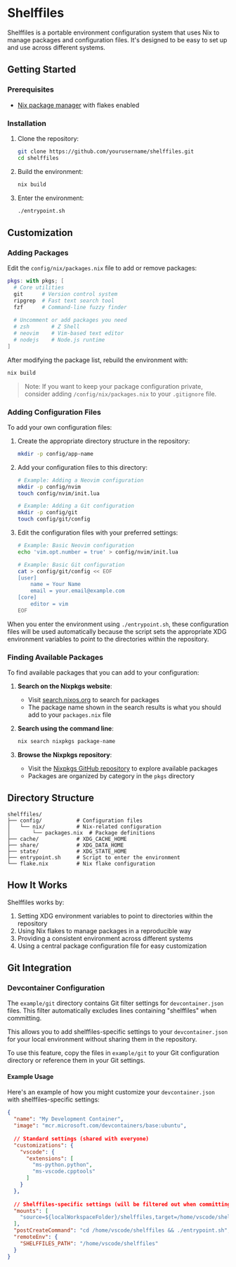 # Shelffiles

Shelffiles is a portable environment configuration system that uses Nix to manage packages and configuration files. It's designed to be easy to set up and use across different systems.

## Getting Started

### Prerequisites

- [Nix package manager](https://nixos.org/download.html) with flakes enabled

### Installation

1. Clone the repository:
   ```bash
   git clone https://github.com/yourusername/shelffiles.git
   cd shelffiles
   ```

2. Build the environment:
   ```bash
   nix build
   ```

3. Enter the environment:
   ```bash
   ./entrypoint.sh
   ```

## Customization

### Adding Packages

Edit the `config/nix/packages.nix` file to add or remove packages:

```nix
pkgs: with pkgs; [
  # Core utilities
  git      # Version control system
  ripgrep  # Fast text search tool
  fzf      # Command-line fuzzy finder
  
  # Uncomment or add packages you need
  # zsh       # Z Shell
  # neovim    # Vim-based text editor
  # nodejs    # Node.js runtime
]
```

After modifying the package list, rebuild the environment with:

```bash
nix build
```

> Note: If you want to keep your package configuration private, consider adding `/config/nix/packages.nix` to your `.gitignore` file.

### Adding Configuration Files

To add your own configuration files:

1. Create the appropriate directory structure in the repository:
   ```bash
   mkdir -p config/app-name
   ```

2. Add your configuration files to this directory:
   ```bash
   # Example: Adding a Neovim configuration
   mkdir -p config/nvim
   touch config/nvim/init.lua
   
   # Example: Adding a Git configuration
   mkdir -p config/git
   touch config/git/config
   ```

3. Edit the configuration files with your preferred settings:
   ```bash
   # Example: Basic Neovim configuration
   echo 'vim.opt.number = true' > config/nvim/init.lua
   
   # Example: Basic Git configuration
   cat > config/git/config << EOF
   [user]
       name = Your Name
       email = your.email@example.com
   [core]
       editor = vim
   EOF
   ```

When you enter the environment using `./entrypoint.sh`, these configuration files will be used automatically because the script sets the appropriate XDG environment variables to point to the directories within the repository.

### Finding Available Packages

To find available packages that you can add to your configuration:

1. **Search on the Nixpkgs website**:
   - Visit [search.nixos.org](https://search.nixos.org/packages) to search for packages
   - The package name shown in the search results is what you should add to your `packages.nix` file

2. **Search using the command line**:
   ```bash
   nix search nixpkgs package-name
   ```

3. **Browse the Nixpkgs repository**:
   - Visit the [Nixpkgs GitHub repository](https://github.com/NixOS/nixpkgs) to explore available packages
   - Packages are organized by category in the `pkgs` directory

## Directory Structure

```
shelffiles/
├── config/           # Configuration files
│   └── nix/          # Nix-related configuration
│       └── packages.nix  # Package definitions
├── cache/            # XDG_CACHE_HOME
├── share/            # XDG_DATA_HOME
├── state/            # XDG_STATE_HOME
├── entrypoint.sh     # Script to enter the environment
└── flake.nix         # Nix flake configuration
```

## How It Works

Shelffiles works by:

1. Setting XDG environment variables to point to directories within the repository
2. Using Nix flakes to manage packages in a reproducible way
3. Providing a consistent environment across different systems
4. Using a central package configuration file for easy customization

## Git Integration

### Devcontainer Configuration

The `example/git` directory contains Git filter settings for `devcontainer.json` files. This filter automatically excludes lines containing "shelffiles" when committing.

This allows you to add shelffiles-specific settings to your `devcontainer.json` for your local environment without sharing them in the repository.

To use this feature, copy the files in `example/git` to your Git configuration directory or reference them in your Git settings.

#### Example Usage

Here's an example of how you might customize your `devcontainer.json` with shelffiles-specific settings:

```json
{
  "name": "My Development Container",
  "image": "mcr.microsoft.com/devcontainers/base:ubuntu",
  
  // Standard settings (shared with everyone)
  "customizations": {
    "vscode": {
      "extensions": [
        "ms-python.python",
        "ms-vscode.cpptools"
      ]
    }
  },
  
  // Shelffiles-specific settings (will be filtered out when committing)
  "mounts": [
    "source=${localWorkspaceFolder}/shelffiles,target=/home/vscode/shelffiles,type=bind"
  ],
  "postCreateCommand": "cd /home/vscode/shelffiles && ./entrypoint.sh",
  "remoteEnv": {
    "SHELFFILES_PATH": "/home/vscode/shelffiles"
  }
}
```
